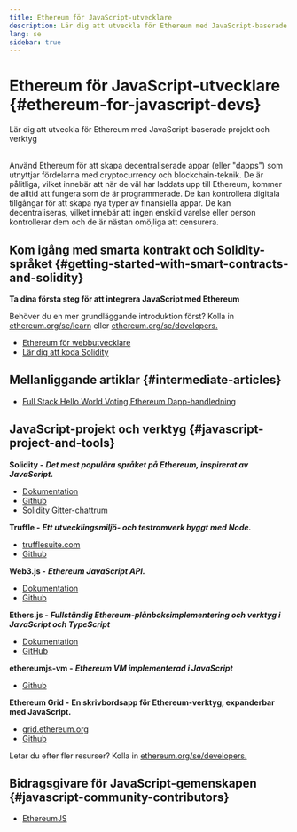 ```yaml
---
title: Ethereum för JavaScript-utvecklare
description: Lär dig att utveckla för Ethereum med JavaScript-baserade projekt och verktyg
lang: se
sidebar: true
---
```


# Ethereum för JavaScript-utvecklare {#ethereum-for-javascript-devs}

<div class="featured">Lär dig att utveckla för Ethereum med JavaScript-baserade projekt och verktyg</div><br>

Använd Ethereum för att skapa decentraliserade appar (eller "dapps") som utnyttjar fördelarna med cryptocurrency och blockchain-teknik. De är pålitliga, vilket innebär att när de väl har laddats upp till Ethereum, kommer de alltid att fungera som de är programmerade. De kan kontrollera digitala tillgångar för att skapa nya typer av finansiella appar. De kan decentraliseras, vilket innebär att ingen enskild varelse eller person kontrollerar dem och de är nästan omöjliga att censurera.

## Kom igång med smarta kontrakt och Solidity-språket {#getting-started-with-smart-contracts-and-solidity}

**Ta dina första steg för att integrera JavaScript med Ethereum**

Behöver du en mer grundläggande introduktion först? Kolla in [ethereum.org/se/learn](/se/learn/) eller [ethereum.org/se/developers.](/se/developers/)

- [Ethereum för webbutvecklare](https://medium.com/@mvmurthy/ethereum-for-web-developers-890be23d1d0c)
- [Lär dig att koda Solidity](https://cryptozombies.io/)

## Mellanliggande artiklar {#intermediate-articles}

- [Full Stack Hello World Voting Ethereum Dapp-handledning](https://medium.com/@mvmurthy/full-stack-hello-world-voting-ethereum-dapp-tutorial-part-1-40d2d0d807c2)

## JavaScript-projekt och verktyg {#javascript-project-and-tools}

**Solidity -** **_Det mest populära språket på Ethereum, inspirerat av JavaScript._**

- [Dokumentation](https://solidity.readthedocs.io)
- [Github](https://github.com/ethereum/solidity/)
- [Solidity Gitter-chattrum](https://gitter.im/ethereum/solidity/)

**Truffle -** **_Ett utvecklingsmiljö- och testramverk byggt med Node._**

- [trufflesuite.com](https://www.trufflesuite.com/)
- [Github](https://github.com/trufflesuite/truffle)

**Web3.js -** **_Ethereum JavaScript API._**

- [Dokumentation](https://web3js.readthedocs.io/en/1.0/)
- [Github](https://github.com/ethereum/web3.js/)

**Ethers.js -** **_Fullständig Ethereum-plånboksimplementering och verktyg i JavaScript och TypeScript_**

- [Dokumentation](https://docs.ethers.io/ethers.js/html/)
- [GitHub](https://github.com/ethers-io/ethers.js/)

**ethereumjs-vm -** **_Ethereum VM implementerad i JavaScript_**

- [Github](https://github.com/ethereumjs/ethereumjs-vm)

**Ethereum Grid -** **En skrivbordsapp för Ethereum-verktyg, expanderbar med JavaScript.**

- [grid.ethereum.org](https://grid.ethereum.org)
- [Github](https://github.com/ethereum/grid)

Letar du efter fler resurser? Kolla in [ethereum.org/se/developers.](/se/developers/)

## Bidragsgivare för JavaScript-gemenskapen {#javascript-community-contributors}

- [EthereumJS](https://ethereumjs.github.io)
